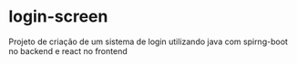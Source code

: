 # login-screen
Projeto de criação de um sistema de login utilizando java com spirng-boot no backend e react no frontend